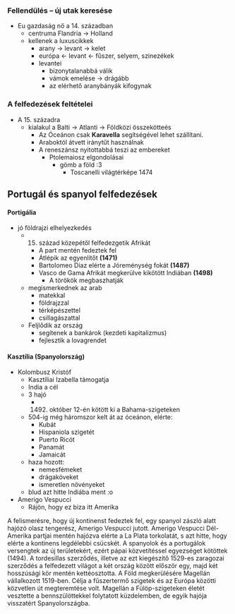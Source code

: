 ### Fellendülés – új utak keresése
- Eu gazdaság nő a 14. században
	- centruma Flandria -> Holland
	- kellenek a luxuscikkek
		- arany -> levant -> kelet
		- európa <- levant <- fűszer, selyem, szinezékek
		- levantei
			- bizonytalanabbá válik
			- vámok emelése -> drágább
			- az elérhető aranybányák kifogynak
### A felfedezések feltételei
- A 15. századra
	- kialakul a Balti -> Atlanti -> Földközi összekötteés
		- Az Óceánon csak **Karavella** segítségével lehet szállítani.
		- Araboktól átvett iránytűt használnak
		- A reneszánsz nyitottabbá teszi az embereket
			- Ptolemaiosz elgondolásai
				- gömb a föld :3
					- Toscanelli világtérképe 1474
## Portugál és spanyol felfedezések
#### Portigália
- jó földrajzi elhelyezkedés
	- 15. század közepétől felfedezgetik Afrikát
		- A part mentén fedeztek fel
		- Átlépik az egyenlítőt **(1471)**
		- Bartolomeo Diaz elérte a Jóreménység fokát **(1487)**
		- Vasco de Gama Afrikát megkerülve kikötött Indiában **(1498)**
			- A törökök megbaszhatják
	- megismerkednek az arab
		- matekkal
		- földrajzzal
		- térképészettel
		- csillagászattal
	- Feljlődik az ország
		- segítenek a bankárok (kezdeti kapitalizmus)
		- fejlesztik a lovagrendet
#### Kasztília (Spanyolország)
- Kolombusz Kristóf
	- Kasztíliai Izabella támogatja
	- India a cél
	- 3 hajó
		- 1492. október 12-én kötött ki a Bahama-szigeteken
	- 504-ig még háromszor kelt át az óceánon, elérte:
		- Kubát
		- Hispaniola szigetét
		- Puerto Ricót
		- Panamát
		- Jamaicát
	- haza hozott:
		- nemesfémeket
		- drágaköveket
		- ismeretlen növényeket
	- blud azt hitte Indiába ment :o
- Amerigo Vespucci
	- Rájön, hogy ez biza itt Amerika

A felismerésre, hogy új kontinenst fedeztek fel, egy spanyol zászló alatt hajózó olasz tengerész, Amerigo Vespucci jutott. Amerigo Vespucci Dél-Amerika partjai mentén hajózva elérte a La Plata torkolatát, s azt hitte, hogy elérte a kontinens legdélebbi csücskét. A spanyolok és a portugálok versengtek az új területekért, ezért pápai közvetítéssel egyezséget kötöttek (1494). A tordesillas szerződés, illetve az ezt kiegészítő 1529-es zaragozai szerződés a felfedezett világot a két ország között először egy, majd két hosszúsági kör mentén kettéosztotta. A Föld megkerülésére Magellán vállalkozott 1519-ben. Célja a fűszertermő szigetek és az Európa közötti közvetlen út megteremtése volt. Magellán a Fülöp-szigeteken életét vesztette a bennszülöttekkel folytatott küzdelemben, de egyik hajója visszatért Spanyolországba.